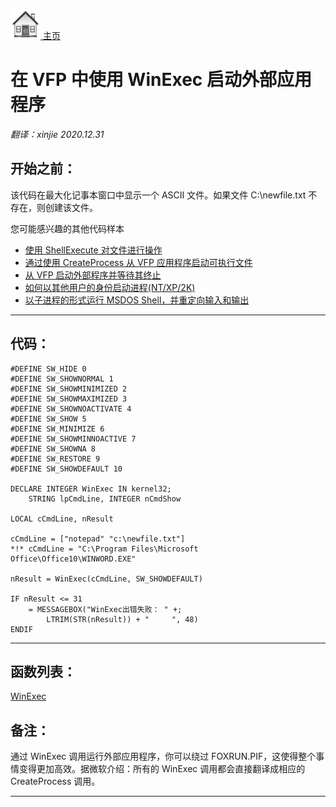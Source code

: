 [<img src="../images/home.png"> 主页 ](https://github.com/VFP9/Win32API)  

# 在 VFP 中使用 WinExec 启动外部应用程序
_翻译：xinjie  2020.12.31_

## 开始之前：
该代码在最大化记事本窗口中显示一个 ASCII 文件。如果文件 C:\newfile.txt 不存在，则创建该文件。  

您可能感兴趣的其他代码样本  
* [使用 ShellExecute 对文件进行操作](sample_093.md)  
* [通过使用 CreateProcess 从 VFP 应用程序启动可执行文件](sample_003.md)  
* [从 VFP 启动外部程序并等待其终止](sample_377.md)  
* [如何以其他用户的身份启动进程(NT/XP/2K)](sample_426.md)  
* [以子进程的形式运行 MSDOS Shell，并重定向输入和输出](sample_477.md)  

  
***  


## 代码：
```foxpro  
#DEFINE SW_HIDE 0
#DEFINE SW_SHOWNORMAL 1
#DEFINE SW_SHOWMINIMIZED 2
#DEFINE SW_SHOWMAXIMIZED 3
#DEFINE SW_SHOWNOACTIVATE 4
#DEFINE SW_SHOW 5
#DEFINE SW_MINIMIZE 6
#DEFINE SW_SHOWMINNOACTIVE 7
#DEFINE SW_SHOWNA 8
#DEFINE SW_RESTORE 9
#DEFINE SW_SHOWDEFAULT 10

DECLARE INTEGER WinExec IN kernel32;
	STRING lpCmdLine, INTEGER nCmdShow

LOCAL cCmdLine, nResult

cCmdLine = ["notepad" "c:\newfile.txt"]
*!*	cCmdLine = "C:\Program Files\Microsoft Office\Office10\WINWORD.EXE"

nResult = WinExec(cCmdLine, SW_SHOWDEFAULT)

IF nResult <= 31
	= MESSAGEBOX("WinExec出错失败： " +;
		LTRIM(STR(nResult)) + "     ", 48)
ENDIF  
```  
***  


## 函数列表：
[WinExec](../libraries/kernel32/WinExec.md)  

## 备注：
通过 WinExec 调用运行外部应用程序，你可以绕过 FOXRUN.PIF，这使得整个事情变得更加高效。据微软介绍：所有的 WinExec 调用都会直接翻译成相应的 CreateProcess 调用。 
  
***  

